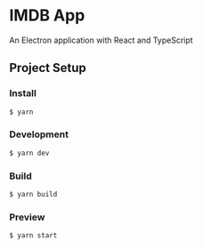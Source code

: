 # IMDB App

An Electron application with React and TypeScript

## Project Setup

### Install

```bash
$ yarn
```

### Development

```bash
$ yarn dev
```

### Build

```bash
$ yarn build
```
### Preview

```bash
$ yarn start
```
